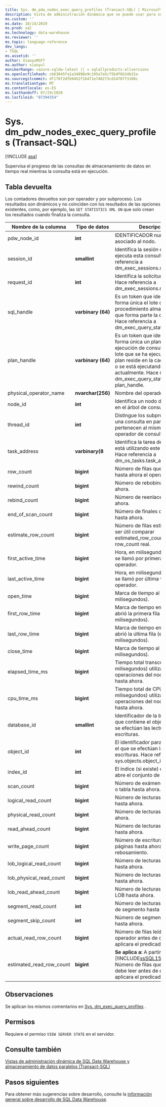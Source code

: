 ```yaml
---
title: Sys. dm_pdw_nodes_exec_query_profiles (Transact-SQL) | Microsoft Docs
description: Vista de administración dinámica que se puede usar para supervisar el progreso de las consultas de almacenamiento de datos en tiempo real mientras la consulta está en ejecución.
ms.custom: ''
ms.date: 10/14/2019
ms.prod: sql
ms.technology: data-warehouse
ms.reviewer: ''
ms.topic: language-reference
dev_langs:
- TSQL
ms.assetid: ''
author: XiaoyuMSFT
ms.author: xiaoyul
monikerRange: =azure-sqldw-latest || = sqlallproducts-allversions
ms.openlocfilehash: cb63045fa1a34898e9c195e7a5c75bdf6b34b15a
ms.sourcegitcommit: df1f0f2dfb9452f16471e740273cd1478ff3100c
ms.translationtype: MT
ms.contentlocale: es-ES
ms.lasthandoff: 07/29/2020
ms.locfileid: "87394354"
---
```

# <a name="sysdm_pdw_nodes_exec_query_profiles-transact-sql"></a>Sys. dm_pdw_nodes_exec_query_profiles (Transact-SQL)
[!INCLUDE [asa](../../includes/applies-to-version/asa.md)]

Supervisa el progreso de las consultas de almacenamiento de datos en tiempo real mientras la consulta está en ejecución.   
  
## <a name="table-returned"></a>Tabla devuelta  
Los contadores devueltos son por operador y por subproceso. Los resultados son dinámicos y no coinciden con los resultados de las opciones existentes, como, por ejemplo, las `SET STATISTICS XML ON` que solo crean los resultados cuando finaliza la consulta.  
  
|Nombre de la columna|Tipo de datos|Descripción|  
|-----------------|---------------|-----------------|  
|pdw_node_id|**int**|IDENTIFICADOR numérico único asociado al nodo.|
|session_id|**smallint**|Identifica la sesión en la que se ejecuta esta consulta. Hace referencia a dm_exec_sessions.session_id.|  
|request_id|**int**|Identifica la solicitud de destino. Hace referencia a dm_exec_sessions.request_id.|  
|sql_handle|**varbinary (64)**|Es un token que identifica de forma única el lote o el procedimiento almacenado del que forma parte la consulta. Hace referencia a dm_exec_query_stats.sql_handle.|  
|plan_handle|**varbinary (64)**|Es un token que identifica de forma única un plan de ejecución de consulta para un lote que se ha ejecutado y su plan reside en la caché del plan, o se está ejecutando actualmente. Hace referencia a dm_exec_query_stats. plan_handle.|  
|physical_operator_name|**nvarchar(256)**|Nombre del operador físico.|  
|node_id|**int**|Identifica un nodo de operador en el árbol de consulta.|  
|thread_id|**int**|Distingue los subprocesos (para una consulta en paralelo) que pertenecen al mismo nodo de operador de consulta.|  
|task_address|**varbinary(8**|Identifica la tarea de SQLOS que está utilizando este subproceso. Hace referencia a dm_os_tasks.task_address.|  
|row_count|**bigint**|Número de filas que ha devuelto hasta ahora el operador.|  
|rewind_count|**bigint**|Número de rebobinados hasta ahora.|  
|rebind_count|**bigint**|Número de reenlaces hasta ahora.|  
|end_of_scan_count|**bigint**|Número de finales de examen hasta ahora.|  
|estimate_row_count|**bigint**|Número de filas estimado. Puede ser útil comparar estimated_row_count con el row_count real.|  
|first_active_time|**bigint**|Hora, en milisegundos, a la que se llamó por primera vez al operador.|  
|last_active_time|**bigint**|Hora, en milisegundos, a la que se llamó por última vez al operador.|  
|open_time|**bigint**|Marca de tiempo al abrir (en milisegundos).|  
|first_row_time|**bigint**|Marca de tiempo en la que se abrió la primera fila (en milisegundos).|  
|last_row_time|**bigint**|Marca de tiempo en la que se abrió la última fila (en milisegundos).|  
|close_time|**bigint**|Marca de tiempo al cerrar (en milisegundos).|  
|elapsed_time_ms|**bigint**|Tiempo total transcurrido (en milisegundos) utilizado por las operaciones del nodo de destino hasta ahora.|  
|cpu_time_ms|**bigint**|Tiempo total de CPU (en milisegundos) utilizado por las operaciones del nodo de destino hasta ahora.|  
|database_id|**smallint**|Identificador de la base de datos que contiene el objeto en el que se efectúan las lecturas y escrituras.|  
|object_id|**int**|El identificador para el objeto en el que se efectúan las lecturas y escrituras. Hace referencia a sys.objects.object_id.|  
|index_id|**int**|El índice (si existe) en el que se abre el conjunto de filas.|  
|scan_count|**bigint**|Número de exámenes de índice o tabla hasta ahora.|  
|logical_read_count|**bigint**|Número de lecturas lógicas hasta ahora.|  
|physical_read_count|**bigint**|Número de lecturas físicas hasta ahora.|  
|read_ahead_count|**bigint**|Número de lecturas anticipadas hasta ahora.|  
|write_page_count|**bigint**|Número de escrituras en páginas hasta ahora debido al rebosamiento.|  
|lob_logical_read_count|**bigint**|Número de lecturas lógicas LOB hasta ahora.|  
|lob_physical_read_count|**bigint**|Número de lecturas físicas LOB hasta ahora.|  
|lob_read_ahead_count|**bigint**|Número de lecturas anticipadas LOB hasta ahora.|  
|segment_read_count|**int**|Número de lecturas anticipadas de segmento hasta ahora.|  
|segment_skip_count|**int**|Número de segmentos omitidos hasta ahora.| 
|actual_read_row_count|**bigint**|Número de filas leídas por un operador antes de que se aplicara el predicado residual.| 
|estimated_read_row_count|**bigint**|**Se aplica a:** A partir de [!INCLUDE[ssSQL15_md](../../includes/sssql15-md.md)] SP1. <br/>Número de filas que un operador debe leer antes de que se aplicara el predicado residual.|  
  
## <a name="remarks"></a>Observaciones  
Se aplican los mismos comentarios en [Sys. dm_exec_query_profiles](https://docs.microsoft.com/sql/relational-databases/system-dynamic-management-views/sys-dm-exec-query-profiles-transact-sql?view=sql-server-ver15) .  

## <a name="permissions"></a>Permisos  
 Requiere el permiso `VIEW SERVER STATE` en el servidor.  

## <a name="see-also"></a>Consulte también  
 [Vistas de administración dinámica de SQL Data Warehouse y almacenamiento de datos paralelos &#40;Transact-SQL&#41;](../../relational-databases/system-dynamic-management-views/sql-and-parallel-data-warehouse-dynamic-management-views.md)  
   

 ## <a name="next-steps"></a>Pasos siguientes
 Para obtener más sugerencias sobre desarrollo, consulte la [información general sobre desarrollo de SQL Data Warehouse](https://docs.microsoft.com/azure/sql-data-warehouse/sql-data-warehouse-overview-develop).
